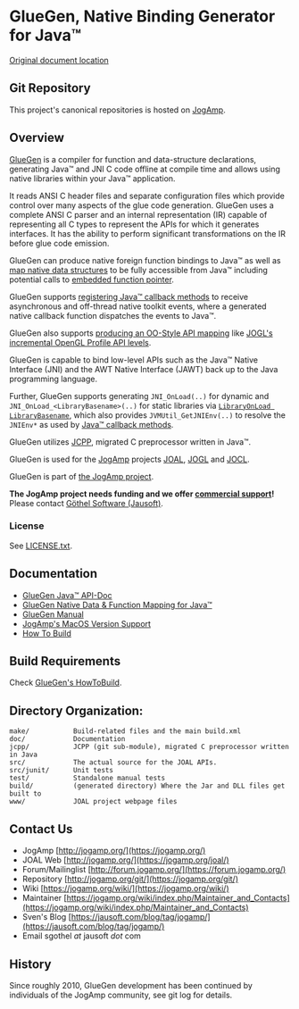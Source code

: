 # GlueGen, Native Binding Generator for Java™

[Original document location](https://jogamp.org/cgit/gluegen.git/about/)

## Git Repository
This project's canonical repositories is hosted on [JogAmp](https://jogamp.org/cgit/gluegen.git/).

## Overview
[GlueGen](https://jogamp.org/gluegen/www/) is a compiler for function and data-structure declarations, 
generating Java™ and JNI C code offline at compile time 
and allows using native libraries within your Java™ application.

It reads ANSI C header files
and separate configuration files which provide control over many
aspects of the glue code generation. GlueGen uses a complete ANSI C
parser and an internal representation (IR) capable of representing all
C types to represent the APIs for which it generates interfaces. It
has the ability to perform significant transformations on the IR
before glue code emission. 

GlueGen can produce native foreign function bindings to Java™ as well as
[map native data structures](doc/GlueGen_Mapping.md#struct-mapping) to be fully accessible from Java™ including 
potential calls to [embedded function pointer](doc/GlueGen_Mapping.md#struct-function-pointer-support).

GlueGen supports [registering Java™ callback methods](doc/GlueGen_Mapping.md#java-callback-from-native-c-api-support)
to receive asynchronous and off-thread native toolkit events,
where a generated native callback function dispatches the events to Java™.

GlueGen also supports [producing an OO-Style API mapping](doc/GlueGen_Mapping.md#oo-style-api-interface-mapping) like [JOGL's incremental OpenGL Profile API levels](https://jogamp.org/jogl/doc/uml/html/index.html).

GlueGen is capable to bind low-level APIs such as the Java™ Native Interface (JNI) and
the AWT Native Interface (JAWT) back up to the Java programming language.

Further, GlueGen supports generating `JNI_OnLoad(..)` for dynamic and `JNI_OnLoad_<LibraryBasename>(..)` for static libraries via [`LibraryOnLoad LibraryBasename`](doc/GlueGen_Mapping.md#libraryonload-librarybasename-for-jni_onload-), which also provides `JVMUtil_GetJNIEnv(..)` to resolve the `JNIEnv*` as used by [Java™ callback methods](doc/GlueGen_Mapping.md#java-callback-from-native-c-api-support).

GlueGen utilizes [JCPP](https://jogamp.org/cgit/jcpp.git/about/), migrated C preprocessor written in Java™.

GlueGen is used for the [JogAmp](https://jogamp.org) projects
[JOAL](https://jogamp.org/cgit/joal.git/about/),
[JOGL](https://jogamp.org/cgit/jogl.git/about/) and
[JOCL](https://jogamp.org/cgit/jocl.git/).

GlueGen is part of [the JogAmp project](https://jogamp.org).

**The JogAmp project needs funding and we offer [commercial support](https://jogamp.org/wiki/index.php?title=Maintainer_and_Contacts#Commercial_Support)!**<br/>
Please contact [Göthel Software (Jausoft)](https://jausoft.com/).

### License
See [LICENSE.txt](LICENSE.txt).

## Documentation

* [GlueGen Java™ API-Doc](https://jogamp.org/deployment/jogamp-next/javadoc/gluegen/javadoc/)
* [GlueGen Native Data & Function Mapping for Java™](doc/GlueGen_Mapping.md)
* [GlueGen Manual](doc/manual/index.html)
* [JogAmp's MacOS Version Support](doc/JogAmpMacOSVersions.md)
* [How To Build](https://jogamp.org/gluegen/doc/HowToBuild.html)

## Build Requirements
Check [GlueGen's HowToBuild](https://jogamp.org/gluegen/doc/HowToBuild.html).

## Directory Organization:
```
make/           Build-related files and the main build.xml
doc/            Documentation
jcpp/           JCPP (git sub-module), migrated C preprocessor written in Java
src/            The actual source for the JOAL APIs.
src/junit/      Unit tests
test/           Standalone manual tests
build/          (generated directory) Where the Jar and DLL files get built to
www/            JOAL project webpage files
```

## Contact Us
- JogAmp             [http://jogamp.org/](https://jogamp.org/)
- JOAL Web           [http://jogamp.org/](https://jogamp.org/joal/)
- Forum/Mailinglist  [http://forum.jogamp.org/](https://forum.jogamp.org/)
- Repository         [http://jogamp.org/git/](https://jogamp.org/git/)
- Wiki               [https://jogamp.org/wiki/](https://jogamp.org/wiki/)
- Maintainer         [https://jogamp.org/wiki/index.php/Maintainer_and_Contacts](https://jogamp.org/wiki/index.php/Maintainer_and_Contacts)
- Sven's Blog        [https://jausoft.com/blog/tag/jogamp/](https://jausoft.com/blog/tag/jogamp/)
- Email              sgothel _at_ jausoft _dot_ com

## History
Since roughly 2010, GlueGen development has been continued
by individuals of the JogAmp community, see git log for details.

